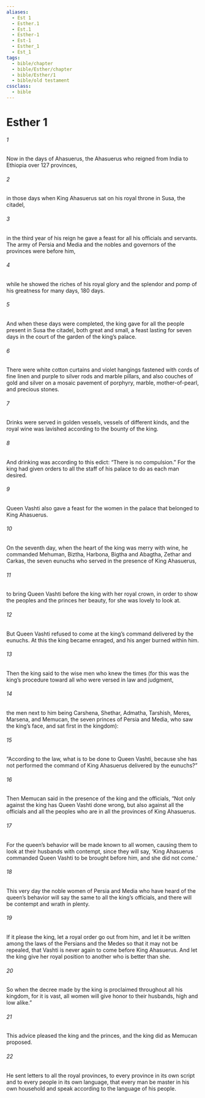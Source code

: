 ```yaml
---
aliases:
  - Est 1
  - Esther.1
  - Est.1
  - Esther-1
  - Est-1
  - Esther_1
  - Est_1
tags:
  - bible/chapter
  - bible/Esther/chapter
  - bible/Esther/1
  - bible/old testament
cssclass:
  - bible
---
```


# Esther 1

###### 1
Now in the days of Ahasuerus, the Ahasuerus who reigned from India to Ethiopia over 127 provinces,
###### 2
in those days when King Ahasuerus sat on his royal throne in Susa, the citadel,
###### 3
in the third year of his reign he gave a feast for all his officials and servants. The army of Persia and Media and the nobles and governors of the provinces were before him,
###### 4
while he showed the riches of his royal glory and the splendor and pomp of his greatness for many days, 180 days.
###### 5
And when these days were completed, the king gave for all the people present in Susa the citadel, both great and small, a feast lasting for seven days in the court of the garden of the king’s palace.
###### 6
There were white cotton curtains and violet hangings fastened with cords of fine linen and purple to silver rods and marble pillars, and also couches of gold and silver on a mosaic pavement of porphyry, marble, mother-of-pearl, and precious stones.
###### 7
Drinks were served in golden vessels, vessels of different kinds, and the royal wine was lavished according to the bounty of the king.
###### 8
And drinking was according to this edict: “There is no compulsion.” For the king had given orders to all the staff of his palace to do as each man desired.
###### 9
Queen Vashti also gave a feast for the women in the palace that belonged to King Ahasuerus.
###### 10
On the seventh day, when the heart of the king was merry with wine, he commanded Mehuman, Biztha, Harbona, Bigtha and Abagtha, Zethar and Carkas, the seven eunuchs who served in the presence of King Ahasuerus,
###### 11
to bring Queen Vashti before the king with her royal crown, in order to show the peoples and the princes her beauty, for she was lovely to look at.
###### 12
But Queen Vashti refused to come at the king’s command delivered by the eunuchs. At this the king became enraged, and his anger burned within him.
###### 13
Then the king said to the wise men who knew the times (for this was the king’s procedure toward all who were versed in law and judgment,
###### 14
the men next to him being Carshena, Shethar, Admatha, Tarshish, Meres, Marsena, and Memucan, the seven princes of Persia and Media, who saw the king’s face, and sat first in the kingdom):
###### 15
“According to the law, what is to be done to Queen Vashti, because she has not performed the command of King Ahasuerus delivered by the eunuchs?”
###### 16
Then Memucan said in the presence of the king and the officials, “Not only against the king has Queen Vashti done wrong, but also against all the officials and all the peoples who are in all the provinces of King Ahasuerus.
###### 17
For the queen’s behavior will be made known to all women, causing them to look at their husbands with contempt, since they will say, ‘King Ahasuerus commanded Queen Vashti to be brought before him, and she did not come.’
###### 18
This very day the noble women of Persia and Media who have heard of the queen’s behavior will say the same to all the king’s officials, and there will be contempt and wrath in plenty.
###### 19
If it please the king, let a royal order go out from him, and let it be written among the laws of the Persians and the Medes so that it may not be repealed, that Vashti is never again to come before King Ahasuerus. And let the king give her royal position to another who is better than she.
###### 20
So when the decree made by the king is proclaimed throughout all his kingdom, for it is vast, all women will give honor to their husbands, high and low alike.”
###### 21
This advice pleased the king and the princes, and the king did as Memucan proposed.
###### 22
He sent letters to all the royal provinces, to every province in its own script and to every people in its own language, that every man be master in his own household and speak according to the language of his people.


